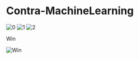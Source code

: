 # Contra-MachineLearning

![0](https://media.giphy.com/media/v1.Y2lkPTc5MGI3NjExdXZjOHE1cHF6ZTFvaGxyOW5icGY4OHdrOWgxNG9qODlkejduazh2ZSZlcD12MV9pbnRlcm5hbF9naWZfYnlfaWQmY3Q9Zw/V9TpbJYnIntZEK62PX/giphy-downsized-large.gif)
![1](https://media.giphy.com/media/v1.Y2lkPTc5MGI3NjExN3RpOHVnaThvaW9pcTMxZ3N0eXNzY2l5cTZpdWJhOTM0eng4azQwciZlcD12MV9pbnRlcm5hbF9naWZfYnlfaWQmY3Q9Zw/OpkNOQtyUwEaZ2rMI0/giphy-downsized-large.gif)
![2](https://media.giphy.com/media/v1.Y2lkPTc5MGI3NjExbXJrdHhtNDB1bjZpN3ZiOWVkNnlnOWMyNW9sc2MyOGJpNjJjdWt0NCZlcD12MV9pbnRlcm5hbF9naWZfYnlfaWQmY3Q9Zw/Trq9nqtEl3IGbSrZmc/giphy-downsized-large.gif)

Win

![Win](https://media.giphy.com/media/v1.Y2lkPTc5MGI3NjExejVtN2M5NG12aGtuMTZ5bG8waG5zOG51OHJlaDl2dTFsdTE4Z3AydCZlcD12MV9pbnRlcm5hbF9naWZfYnlfaWQmY3Q9Zw/3tmqL9e67Hlfa5phjL/giphy-downsized-large.gif)
